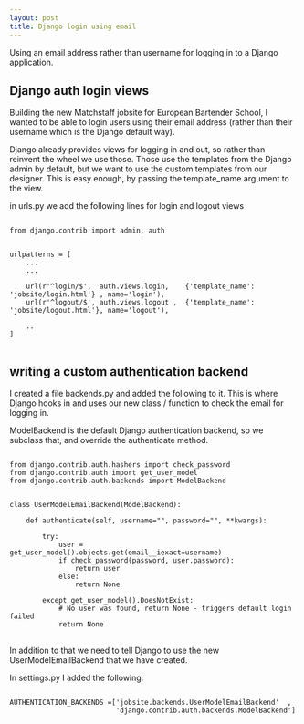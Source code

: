 ```yaml
---
layout: post
title: Django login using email 
---
```


Using an email address rather than username for logging in to a Django application. 

## Django auth login views

Building the new Matchstaff jobsite for European Bartender School, I wanted to be able to login users using their email address (rather than their username which is the Django default way).

Django already provides views for logging in and out, so rather than reinvent the wheel we use those. Those use the templates from the Django admin by default, but we want to use the custom templates from our designer. This is easy enough, by passing the template_name argument to the view.  


in urls.py we add the following lines for login and logout views 
    
<pre>
<code class="language-python">
from django.contrib import admin, auth


urlpatterns = [
    ...
    ...
        
    url(r'^login/$',  auth.views.login,    {'template_name': 'jobsite/login.html'} , name='login'),
    url(r'^logout/$', auth.views.logout ,  {'template_name': 'jobsite/logout.html'}, name='logout'),

    ..
]
</code>
</pre>


## writing a custom authentication backend

I created a file backends.py and added the following to it. 
This is where Django hooks in and uses our new class / function to check the email for logging in.

ModelBackend is the default Django authentication backend, so we subclass that, and override the authenticate method.

<pre>
<code class="language-python">
from django.contrib.auth.hashers import check_password
from django.contrib.auth import get_user_model
from django.contrib.auth.backends import ModelBackend


class UserModelEmailBackend(ModelBackend):

    def authenticate(self, username="", password="", **kwargs):

        try:
            user = get_user_model().objects.get(email__iexact=username)
            if check_password(password, user.password):
                return user
            else:
                return None

        except get_user_model().DoesNotExist:
            # No user was found, return None - triggers default login failed
            return None
</code>
</pre>

In addition to that we need to tell Django to use the new UserModelEmailBackend that we have created. 

In settings.py I added the following:

<pre>
<code class="language-python">
AUTHENTICATION_BACKENDS =['jobsite.backends.UserModelEmailBackend'  ,
                          'django.contrib.auth.backends.ModelBackend']
</code>  
</pre>

